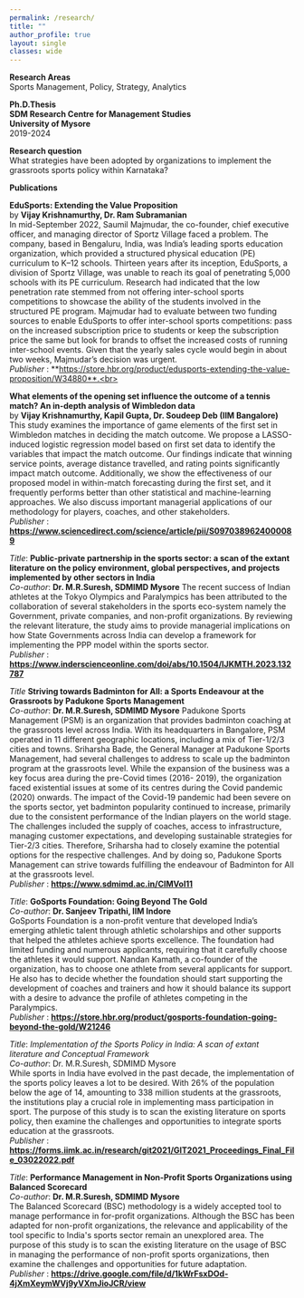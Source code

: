 ```yaml
---
permalink: /research/
title: ""
author_profile: true
layout: single
classes: wide
---
```

**Research Areas**  
Sports Management, Policy, Strategy, Analytics 

**Ph.D.Thesis**  
**SDM Research Centre for Management Studies**  
**University of Mysore**  
2019-2024

**Research question**     
What strategies have been adopted by organizations to implement the grassroots sports policy within Karnataka?  

**Publications**      

**EduSports: Extending the Value Proposition**<br>
by **Vijay Krishnamurthy, Dr. Ram Subramanian**<br>
In mid-September 2022, Saumil Majmudar, the co-founder, chief executive officer, and managing director of Sportz Village faced a problem. The company, based in Bengaluru, India, was India’s leading sports education organization, which provided a structured physical education (PE) curriculum to K–12 schools. Thirteen years after its inception, EduSports, a division of Sportz Village, was unable to reach its goal of penetrating 5,000 schools with its PE curriculum. Research had indicated that the low penetration rate stemmed from not offering inter-school sports competitions to showcase the ability of the students involved in the structured PE program. Majmudar had to evaluate between two funding sources to enable EduSports to offer inter-school sports competitions: pass on the increased subscription price to students or keep the subscription price the same but look for brands to offset the increased costs of running inter-school events. Given that the yearly sales cycle would begin in about two weeks, Majmudar’s decision was urgent. <br> *Publisher* : **https://store.hbr.org/product/edusports-extending-the-value-proposition/W34880**.<br> 

**What elements of the opening set influence the outcome of a tennis match? An in-depth analysis of Wimbledon data**<br>  by **Vijay Krishnamurthy, Kapil Gupta, Dr. Soudeep Deb (IIM Bangalore)**  
This study examines the importance of game elements of the first set in Wimbledon matches in deciding the match outcome. We propose a LASSO-induced logistic regression model based on first set data to identify the variables that impact the match outcome. Our findings indicate that winning service points, average distance travelled, and rating points significantly impact match outcome. Additionally, we show the effectiveness of our proposed model in within-match forecasting during the first set, and it frequently performs better than other statistical and machine-learning approaches. We also discuss important managerial applications of our methodology for players, coaches, and other stakeholders. <br> *Publisher* : **https://www.sciencedirect.com/science/article/pii/S0970389624000089** <br>

*Title*: **Public-private partnership in the sports sector: a scan of the extant literature on the policy environment, global perspectives, and projects implemented by other sectors in India** <br> 
*Co-author*: **Dr. M.R.Suresh, SDMIMD Mysore**
The recent success of Indian athletes at the Tokyo Olympics and Paralympics has been attributed to the collaboration of several stakeholders in the sports eco-system namely the Government, private companies, and non-profit organizations. By reviewing the relevant literature, the study aims to provide managerial implications on how State Governments across India can develop a framework for implementing the PPP model within the sports sector.  
*Publisher* : **https://www.inderscienceonline.com/doi/abs/10.1504/IJKMTH.2023.132787**

*Title* **Striving towards Badminton for All: a Sports Endeavour at the Grassroots by Padukone Sports Management** <br>
*Co-author*: **Dr. M.R.Suresh, SDMIMD Mysore** 
Padukone Sports Management (PSM) is an organization that provides badminton coaching at the grassroots level across India. With its headquarters in Bangalore, PSM operated in 11 different geographic locations, including a mix of Tier-1/2/3 cities and towns. Sriharsha Bade, the General Manager at Padukone Sports Management, had several challenges to address to scale up the badminton program at the grassroots level. While the expansion of the business was a key focus area during the pre-Covid times (2016- 2019), the organization faced existential issues at some of its centres during the Covid pandemic (2020) onwards. The impact of the Covid-19 pandemic had been severe on the sports sector, yet badminton popularity continued to increase, primarily due to the consistent performance of the Indian players on the world stage. The challenges included the supply of coaches, access to infrastructure, managing customer expectations, and developing sustainable strategies for Tier-2/3 cities. Therefore, Sriharsha had to closely examine the potential options for the respective challenges. And by doing so, Padukone Sports Management can strive towards fulfilling the endeavour of Badminton for All at the grassroots level.   
*Publisher* : **https://www.sdmimd.ac.in/CIMVol11**

*Title*: **GoSports Foundation: Going Beyond The Gold**  
*Co-author*: **Dr. Sanjeev Tripathi, IIM Indore**<br>
GoSports Foundation is a non-profit venture that developed India’s emerging athletic talent through athletic scholarships and other supports that helped the athletes achieve sports excellence. The foundation had limited funding and numerous applicants, requiring that it carefully choose the athletes it would support. Nandan Kamath, a co-founder of the organization, has to choose one athlete from several applicants for support. He also has to decide whether the foundation should start supporting the development of coaches and trainers and how it should balance its support with a desire to advance the profile of athletes competing in the Paralympics.  
*Publisher* : **https://store.hbr.org/product/gosports-foundation-going-beyond-the-gold/W21246**
 
*Title*: *Implementation of the Sports Policy in India: A scan of extant literature and Conceptual Framework*   
*Co-author*: Dr. M.R.Suresh, SDMIMD Mysore  
While sports in India have evolved in the past decade, the implementation of the sports policy leaves a lot to be desired. With 26% of the population below the age of 14, amounting to 338 million students at the grassroots, the institutions play a crucial role in implementing mass participation in sport. The purpose of this study is to scan the existing literature on sports policy, then examine the challenges and opportunities to integrate sports education at the grassroots.   
*Publisher* : **https://forms.iimk.ac.in/research/git2021/GIT2021_Proceedings_Final_File_03022022.pdf** 

*Title*: **Performance Management in Non-Profit Sports Organizations using Balanced Scorecard**  
*Co-author*: **Dr. M.R.Suresh, SDMIMD Mysore**  
The Balanced Scorecard (BSC) methodology is a widely accepted tool to manage performance in for-profit organizations. Although the BSC has been adapted for non-profit organizations, the relevance and applicability of the tool specific to India's sports sector remain an unexplored area. The purpose of this study is to scan the existing literature on the usage of BSC in managing the performance of non-profit sports organizations, then examine the challenges and opportunities for future adaptation.   
*Publisher* : **https://drive.google.com/file/d/1kWrFsxDOd-4jXmXeymWVj9yVXmJioJCR/view**
